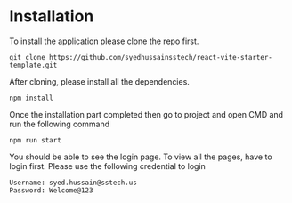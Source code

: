 Installation
============

To install the application please clone the repo first.

```source-shell
git clone https://github.com/syedhussainsstech/react-vite-starter-template.git
```

After cloning, please install all the dependencies.

```source-shell
npm install
```

Once the installation part completed then go to project and open CMD and run the following command

```source-shell
npm run start
```

You should be able to see the login page. To view all the pages, have to login first. Please use the following credential to login

```source-shell
Username: syed.hussain@sstech.us
Password: Welcome@123
```

